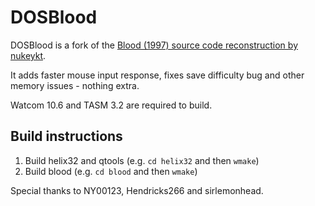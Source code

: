 # DOSBlood
DOSBlood is a fork of the [Blood (1997) source code reconstruction by nukeykt](https://github.com/nukeykt/Blood-RE).

It adds faster mouse input response, fixes save difficulty bug and other memory issues - nothing extra.

Watcom 10.6 and TASM 3.2 are required to build.

## Build instructions
1) Build helix32 and qtools (e.g. `cd helix32` and then `wmake`)
2) Build blood (e.g. `cd blood` and then `wmake`)

Special thanks to NY00123, Hendricks266 and sirlemonhead.
